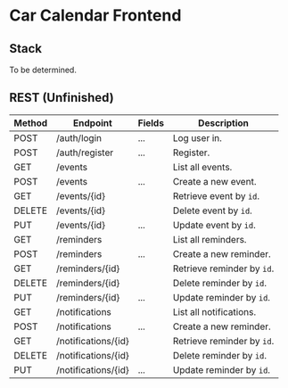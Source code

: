# Car Calendar Frontend

## Stack
To be determined.

## REST (Unfinished)
| Method | Endpoint            | Fields | Description                |
| --     | --                  | --     | --                         |
| POST   | /auth/login         | ...    | Log user in.               |
| POST   | /auth/register      | ...    | Register.                  |
| GET    | /events             |        | List all events.           |
| POST   | /events             | ...    | Create a new event.        |
| GET    | /events/{id}        |        | Retrieve event by `id`.    |
| DELETE | /events/{id}        |        | Delete event by `id`.      |
| PUT    | /events/{id}        | ...    | Update event by `id`.      |
| GET    | /reminders          |        | List all reminders.        |
| POST   | /reminders          | ...    | Create a new reminder.     |
| GET    | /reminders/{id}     |        | Retrieve reminder by `id`. |
| DELETE | /reminders/{id}     |        | Delete reminder by `id`.   |
| PUT    | /reminders/{id}     | ...    | Update reminder by `id`.   |
| GET    | /notifications      |        | List all notifications.    |
| POST   | /notifications      | ...    | Create a new reminder.     |
| GET    | /notifications/{id} |        | Retrieve reminder by `id`. |
| DELETE | /notifications/{id} |        | Delete reminder by `id`.   |
| PUT    | /notifications/{id} | ...    | Update reminder by `id`.   |
